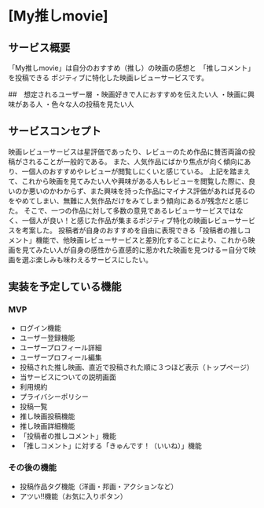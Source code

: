 # [My推しmovie]

## サービス概要
「My推しmovie」は自分のおすすめ（推し）の映画の感想と　「推しコメント」を投稿できる
ポジティブに特化した映画レビューサービスです。

##　想定されるユーザー層
・映画好きで人におすすめを伝えたい人
・映画に興味がある人
・色々な人の投稿を見たい人

## サービスコンセプト
映画レビューサービスは星評価であったり、レビューのため作品に賛否両論の投稿がされることが一般的である。
また、人気作品にばかり焦点が向く傾向にあり、一個人のおすすめやレビューが閲覧しにくいと感じている。
上記を踏まえて、これから映画を見てみたい人や興味がある人もレビューを閲覧した際に、良いのか悪いのかわからず、また興味を持った作品にマイナス評価があれば見るのをやめてしまい、無難に人気作品だけをみてしまう傾向にあるが残念だと感じた。
そこで、一つの作品に対して多数の意見であるレビューサービスではなく、一個人が良い！と感じた作品が集まるポジティブ特化の映画レビューサービスを考案した。
投稿者が自身のおすすめを自由に表現できる「投稿者の推しコメント」機能で、他映画レビューサービスと差別化することにより、これから映画を見てみたい人が自身の感性から直感的に惹かれた映画を見つける＝自分で映画を選ぶ楽しみも味わえるサービスにしたい。


## 実装を予定している機能
### MVP
* ログイン機能
* ユーザー登録機能
* ユーザープロフィール詳細
* ユーザープロフィール編集
* 投稿された推し映画、直近で投稿された順に３つほど表示（トップページ）
* 当サービスについての説明画面
* 利用規約
* プライバシーポリシー
* 投稿一覧
* 推し映画投稿機能
* 推し映画詳細機能
* 「投稿者の推しコメント」機能
* 「推しコメント」に対する「きゅんです！（いいね）」機能

### その後の機能
* 投稿作品タグ機能（洋画・邦画・アクションなど）
* アツい!!機能（お気に入りボタン）